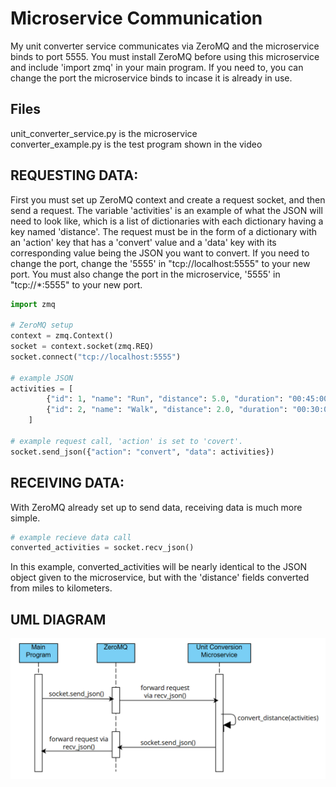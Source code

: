 # Microservice Communication

My unit converter service communicates via ZeroMQ and the microservice binds to port 5555. You must install ZeroMQ before using this microservice and include 'import zmq' in your main program. If you need to, you can change the port the microservice binds to incase it is already in use.

## Files
unit_converter_service.py is the microservice  
converter_example.py is the test program shown in the video

## REQUESTING DATA:
First you must set up ZeroMQ context and create a request socket, and then send a request. The variable 'activities' is an example of what the JSON will need to look like, which is a list of dictionaries with each dictionary having a key named 'distance'. The request must be in the form of a dictionary with an 'action' key that has a 'convert' value and a 'data' key with its corresponding value being the JSON you want to convert. If you need to change the port, change the '5555' in "tcp://localhost:5555" to your new port. You must also change the port in the microservice, '5555' in "tcp://*:5555" to your new port.

```python
import zmq

# ZeroMQ setup
context = zmq.Context()
socket = context.socket(zmq.REQ)
socket.connect("tcp://localhost:5555")

# example JSON
activities = [
        {"id": 1, "name": "Run", "distance": 5.0, "duration": "00:45:00", 'elevation': 1000},
        {"id": 2, "name": "Walk", "distance": 2.0, "duration": "00:30:00", 'elevation': 245}
    ]

# example request call, 'action' is set to 'covert'.
socket.send_json({"action": "convert", "data": activities})
```

## RECEIVING DATA:
With ZeroMQ already set up to send data, receiving data is much more simple.

```python
# example recieve data call
converted_activities = socket.recv_json()
```

In this example, converted_activities will be nearly identical to the JSON
object given to the microservice, but with the 'distance' fields converted
from miles to kilometers.

## UML DIAGRAM
![UML Diagram](https://github.com/HunterShipman/361-Microservice-A/blob/07a9d65607575afc5cbb540359f79bcb7970d36f/Diagram.png)